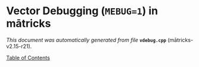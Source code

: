 
# Vector Debugging (`MEBUG=1`) in mātricks
_This document was automatically generated from file_ **`vdebug.cpp`** (mātricks-v2.15-r21).


[Table of Contents](README.md)
